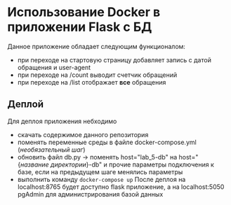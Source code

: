 # Использование Docker в приложении Flask с БД  
Данное приложение обладает следующим функционалом:
- при переходе на стартовую страницу добавляет запись с датой обращения и user-agent
- при переходе на /count выводит счетчик обращений
- при переходе на /list отображает **все** обращения
## Деплой  
Для деплоя приложения небходимо 
- скачать содержимое данного репозитория
- поменять переменные среды в файле docker-compose.yml (*необязательный шаг*)
- обновить файл db.py -> поменять host="lab_5-db" на host="{*название директории*}-db" и прочие параметры подключения к базе, если на предыдущем шаге менялись параметры  
- выполнить команду `docker-compose up`
После деплоя на localhost:8765 будет доступно flask приложение, а на localhost:5050 pgAdmin для администрирования базой данных
